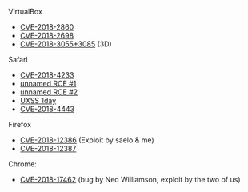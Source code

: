 VirtualBox

* [CVE-2018-2860](https://github.com/niklasb/sploits/tree/master/virtualbox/hgcm-oob)
* [CVE-2018-2698](https://github.com/niklasb/sploits/tree/master/virtualbox/vbva-oob)
* [CVE-2018-3055+3085](https://github.com/niklasb/3dpwn/tree/master/CVE-2018-3055%2B3085) (3D)

Safari

* [CVE-2018-4233](https://github.com/niklasb/sploits/blob/master/safari/createthis.txt)
* [unnamed RCE #1](https://github.com/niklasb/sploits/blob/master/safari/ftl-butterfly-oob.js)
* [unnamed RCE #2](https://github.com/niklasb/sploits/blob/master/safari/array-overflow.js)
* [UXSS 1day](https://github.com/niklasb/sploits/blob/master/safari/regexp-uxss.html)
* [CVE-2018-4443](https://github.com/niklasb/sploits/blob/master/safari/cve-2018-4443)

Firefox

* [CVE-2018-12386](https://github.com/niklasb/sploits/blob/master/firefox/rce-register-misalloc.js) (Exploit by saelo & me)
* [CVE-2018-12387](https://github.com/niklasb/sploits/blob/master/firefox/stack-off-by-8.js)

Chrome:

* [CVE-2018-17462](https://github.com/niklasb/hack2win-chrome) (bug by Ned Williamson, exploit by the two of us)
